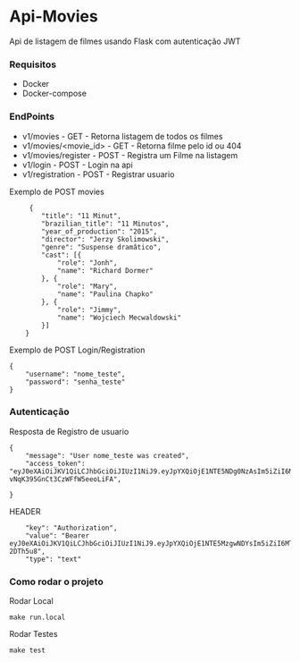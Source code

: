 # Api-Movies

Api de listagem de filmes usando Flask com autenticação JWT

### Requisitos

  - Docker
  - Docker-compose
### EndPoints

  - v1/movies  - GET -  Retorna listagem de todos os filmes
  - v1/movies/<movie_id> - GET - Retorna filme pelo id ou 404
  - v1/movies/register - POST - Registra um Filme na listagem
  - v1/login - POST  - Login na api
  - v1/registration - POST - Registrar usuario

Exemplo de POST  movies
```console
     {
        "title": "11 Minut",
        "brazilian_title": "11 Minutos",
        "year_of_production": "2015",
        "director": "Jerzy Skolimowski",
        "genre": "Suspense dramâtico",
        "cast": [{
            "role": "Jonh",
            "name": "Richard Dormer"
        }, {
            "role": "Mary",
            "name": "Paulina Chapko"
        }, {
            "role": "Jimmy",
            "name": "Wojciech Mecwaldowski"
        }]
    }
```

Exemplo de POST  Login/Registration
```console
{
    "username": "nome_teste",
    "password": "senha_teste"
}
```

### Autenticação
Resposta de Registro de usuario
```console
{
    "message": "User nome_teste was created",
    "access_token": "eyJ0eXAiOiJKV1QiLCJhbGciOiJIUzI1NiJ9.eyJpYXQiOjE1NTE5NDg0NzAsIm5iZiI6MTU1MTk0ODQ3MCwianRpIjoiZjMyNjFjMGYtMWNlOC00OTkxLWFhMzAtYjA2MzEyZTU1ZWU4IiwiZXhwIjoxNTUxOTQ5MzcwLCJpZGVudGl0eSI6ImphbWVzMSIsImZyZXNoIjpmYWxzZSwidHlwZSI6ImFjY2VzcyJ9.O1g8u8DwZwtG2HYy-vNqK395GnCt3CzWFfW5eeoLiFA",

}
```
HEADER

        "key": "Authorization",
        "value": "Bearer eyJ0eXAiOiJKV1QiLCJhbGciOiJIUzI1NiJ9.eyJpYXQiOjE1NTE5MzgwNDYsIm5iZiI6MTU1MTkzODA0NiwianRpIjoiY2M1MjMyNjYtZTZmYy00OWEwLWEyZjQtMWI3Njc0MDMxNjc1IiwiZXhwIjoxNTUxOTM4OTQ2LCJpZGVudGl0eSI6ImphbWVzMiIsImZyZXNoIjpmYWxzZSwidHlwZSI6ImFjY2VzcyJ9.m9K1Qp1Vi8n5kMPv16ApqMDzFuogIzJ0fXk-2DTh5u8",
        "type": "text"

### Como rodar o projeto

Rodar Local
```console
make run.local
```

Rodar Testes
```console
make test
```
